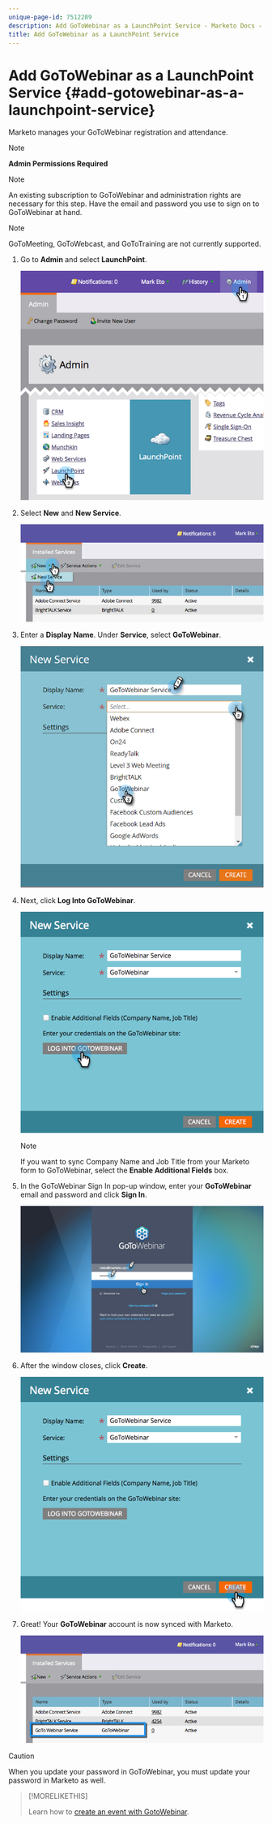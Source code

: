 ```yaml
---
unique-page-id: 7512289
description: Add GoToWebinar as a LaunchPoint Service - Marketo Docs - Product Documentation
title: Add GoToWebinar as a LaunchPoint Service
---
```


# Add GoToWebinar as a LaunchPoint Service {#add-gotowebinar-as-a-launchpoint-service}

Marketo manages your GoToWebinar registration and attendance.

>[!NOTE]
>
>**Admin Permissions Required**

>[!NOTE]
>
>An existing subscription to GoToWebinar and administration rights are necessary for this step. Have the email and password you use to sign on to GoToWebinar at hand.

>[!NOTE]
>
>GoToMeeting, GoToWebcast, and GoToTraining are not currently supported.

1. Go to **Admin** and select **LaunchPoint**.

   ![](assets/image2015-4-22-15-3a33-3a47.png)

1. Select **New** and **New Service**.

   ![](assets/new-service-gotowebinar.png)

1. Enter a **Display Name**. Under **Service**, select **GoToWebinar**.

   ![](assets/new-service-goto-webinar1.png)

1. Next, click **Log Into GoToWebinar**.

   ![](assets/image2015-4-22-15-3a57-3a59.png)

   >[!NOTE]
   >
   >If you want to sync Company Name and Job Title from your Marketo form to GoToWebinar, select the **Enable Additional Fields** box.

1. In the GoToWebinar Sign In pop-up window, enter your **GoToWebinar** email and password and click **Sign In**.

   ![](assets/image2015-4-22-15-3a52-3a31.png)

1. After the window closes, click **Create**.

   ![](assets/image2015-4-22-15-3a57-3a43.png)

1. Great! Your **GoToWebinar** account is now synced with Marketo.

   ![](assets/goto-webinar.png)

>[!CAUTION]
>
>When you update your password in GoToWebinar, you must update your password in Marketo as well.

>[!MORELIKETHIS]
>
>Learn how to [create an event with GotoWebinar](/help/marketo/product-docs/demand-generation/events/create-an-event/create-an-event-with-gotowebinar.md).
